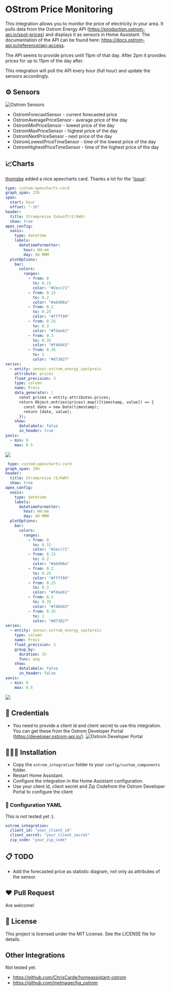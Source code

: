 # OStrom Price Monitoring

This integration allows you to monitor the price of electricity in your area. It pulls data from the Ostrom Energy API (https://production.ostrom-api.io/spot-prices) and displays it as sensors in Home Assistant. The documentation of the API can be found here: https://docs.ostrom-api.io/reference/api-access.

The API seems to provide prices until 11pm of that day. After 2pm it provides prices for up to 11pm of the day after.

This integration will poll the API every hour (full hour) and update the sensors accordingly.

## ⚙️ Sensors

![Ostrom Sensors](https://github.com/oliverwehrens/homeassistant_ostrom_integration/blob/main/images/ostrom_sensors.png?raw=true)

- OstromForecastSensor - current forecasted price
- OstromAveragePriceSensor - average price of the day
- OstromMinPriceSensor - lowest price of the day
- OstromMaxPriceSensor - highest price of the day
- OstromNextPriceSensor - next price of the day
- OstromLowestPriceTimeSensor - time of the lowest price of the day
- OstromHighestPriceTimeSensor - time of the highest price of the day

## 📈Charts

[thomsbe](https://github.com/thomsbe) added a nice apexcharts card. Thanks a lot for the '[Issue](https://github.com/oliverwehrens/homeassistant_ostrom_integration/issues/1)'.

```yaml
type: custom:apexcharts-card
graph_span: 23h
span:
  start: hour
  offset: "-1h"
header:
  title: Strompreise Zukunft(€/kWh)
  show: true
apex_config:
  xaxis:
    type: datetime
    labels:
      datetimeFormatter:
        hour: HH:mm
        day: dd MMM
  plotOptions:
    bar:
      colors:
        ranges:
          - from: 0
            to: 0.15
            color: "#2ecc71"
          - from: 0.15
            to: 0.2
            color: "#a6d96a"
          - from: 0.2
            to: 0.25
            color: "#ffff99"
          - from: 0.25
            to: 0.3
            color: "#fdae61"
          - from: 0.3
            to: 0.35
            color: "#f46d43"
          - from: 0.35
            to: 1
            color: "#d73027"
series:
  - entity: sensor.ostrom_energy_spotpreis
    attribute: prices
    float_precision: 3
    type: column
    name: Preis
    data_generator: |
      const prices = entity.attributes.prices;
      return Object.entries(prices).map(([timestamp, value]) => {
        const date = new Date(timestamp);
        return [date, value];
      });
    show:
      datalabels: false
      in_header: true
yaxis:
  - min: 0
    max: 0.5
```

![](https://github.com/oliverwehrens/homeassistant_ostrom_integration/blob/main/images/chart1.png?raw=true)


```yaml
 type: custom:apexcharts-card
graph_span: 24h
header:
  title: Strompreise (€/kWh)
  show: true
apex_config:
  xaxis:
    type: datetime
    labels:
      datetimeFormatter:
        hour: HH:mm
        day: dd MMM
  plotOptions:
    bar:
      colors:
        ranges:
          - from: 0
            to: 0.15
            color: "#2ecc71"
          - from: 0.15
            to: 0.2
            color: "#a6d96a"
          - from: 0.2
            to: 0.25
            color: "#ffff99"
          - from: 0.25
            to: 0.3
            color: "#fdae61"
          - from: 0.3
            to: 0.35
            color: "#f46d43"
          - from: 0.35
            to: 1
            color: "#d73027"
series:
  - entity: sensor.ostrom_energy_spotpreis
    type: column
    name: Preis
    float_precision: 3
    group_by:
      duration: 1h
      func: avg
    show:
      datalabels: false
      in_header: false
yaxis:
  - min: 0
    max: 0.5
  ```

![](https://github.com/oliverwehrens/homeassistant_ostrom_integration/blob/main/images/chart2.png?raw=true)

## 🔐 Credentials

- You need to provide a client id and client secret to use this integration. You can get these from the Ostrom Developer Portal (https://developer.ostrom-api.io/).
![Ostrom Developer Portal](https://github.com/oliverwehrens/homeassistant_ostrom_integration/blob/main/images/ostrom_client.png?raw=true)

## 👨🏻‍🔧 Installation

- Copy the `ostrom_integration` folder to your `config/custom_components` folder.
- Restart Home Assistant.
- Configure the integration in the Home Assistant configuration.
- Use your client id, client secret and Zip Codefrom the Ostrom Developer Portal to configure the client

### 📝 Configuration YAML

This is not tested yet :).

```yaml
ostrom_integration:
  client_id: "your_client_id"
  client_secret: "your_client_secret"
  zip_code: "your_zip_code"
```


## 📋 TODO

- Add the forecasted price as statistic diagram, not only as attributes of the sensor.

## ❤️ Pull Request

Are welcome!

## 🪪 License

This project is licensed under the MIT License. See the LICENSE file for details.

## Other Integrations

Not tested yet.

- https://github.com/ChrisCarde/homeassistant-ostrom
- https://github.com/melmager/ha_ostrom
